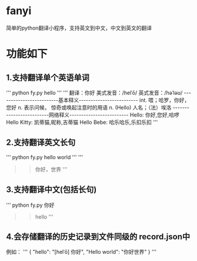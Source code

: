 # fanyi
简单的python翻译小程序，支持英文到中文，中文到英文的翻译

# 功能如下
## 1.支持翻译单个英语单词
'''
python fy.py hello
'''
'''
翻译：你好
美式发音：/helˈō/
英式发音：/həˈləʊ/
-------------------------基本释义-------------------------
int. 喂；哈罗，你好，您好
n. 表示问候， 惊奇或唤起注意时的用语
n. (Hello) 人名；（法）埃洛
-------------------------网络释义-------------------------
Hello: 你好,您好,哈啰
Hello Kitty: 凯蒂猫,昵称,吉蒂猫
Hello Bebe: 哈乐哈乐,乐扣乐扣
'''
## 2.支持翻译英文长句
'''
python fy.py hello world
'''
'''
>>你好，世界
'''

## 3.支持翻译中文(包括长句)
'''
python fy.py 你好
>>hello
'''

## 4.会存储翻译的历史记录到文件同级的 record.json中
例如：
'''
  {
      "hello": "[helˈō]  你好",
      "Hello world": "你好世界"
  }
  '''
